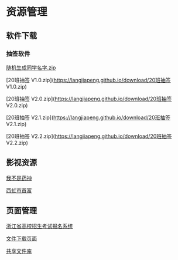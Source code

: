 # 资源管理
## 软件下载
### 抽签软件
[随机生成同学名字.zip](https://langjiapeng.github.io/download/随机生成同学名字.zip)

[20班抽签 V1.0.zip](https://langjiapeng.github.io/download/20班抽签 V1.0.zip)

[20班抽签 V2.0.zip](https://langjiapeng.github.io/download/20班抽签 V2.0.zip)

[20班抽签 V2.1.zip](https://langjiapeng.github.io/download/20班抽签 V2.1.zip)

[20班抽签 V2.2.zip](https://langjiapeng.github.io/download/20班抽签 V2.2.zip)

## 影视资源
[我不是药神](http://dl318.80s.im:920/1811/我不是药神/我不是药神.mp4)

[西虹市首富](http://dl518.80s.im:920/1811/西虹市首富/西虹市首富.mp4)
## 页面管理
<section style="color:Red;">
<p><a href="http://pgzy.zjzs.net:8011/login.htm">浙江省高校招生考试报名系统</a></p>
</section>

[文件下载页面](https://langjiapeng.github.io/download/download.html)

[共享文件库](https://www.fczbl.vip/drive/)
